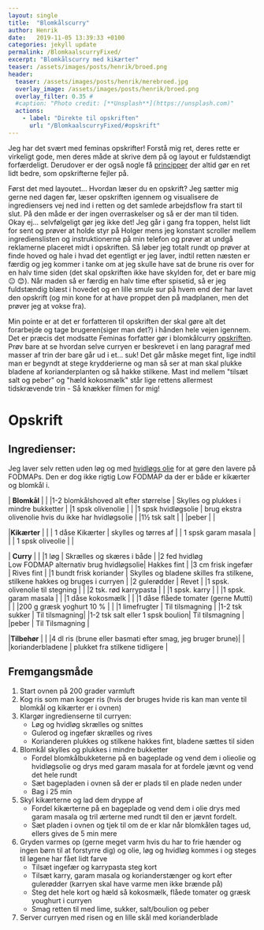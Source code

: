```yaml
---
layout: single
title:  "Blomkålscurry"
author: Henrik
date:   2019-11-05 13:39:33 +0100
categories: jekyll update
permalink: /BlomkaalscurryFixed/
excerpt: "Blomkålscurry med kikærter"
teaser: /assets/images/posts/henrik/broed.png
header:
  teaser: /assets/images/posts/henrik/merebroed.jpg
  overlay_image: /assets/images/posts/henrik/broed.png
  overlay_filter: 0.35 # 
  #caption: "Photo credit: [**Unsplash**](https://unsplash.com)"
  actions:
    - label: "Direkte til opskriften"
      url: "/BlomkaalscurryFixed/#opskrift"
---
```



Jeg har det svært med feminas opskrifter! Forstå mig ret, deres rette er virkeligt gode, men deres måde at skrive dem på og layout er fuldstændigt forfærdeligt. Derudover er der også nogle få [principper][principper] der altid gør en ret lidt bedre, som opskrifterne fejler på.

Først det med layoutet... 
Hvordan læser du en opskrift? Jeg sætter mig gerne ned dagen før, læser opskriften igennem og visualisere de ingrediensers vej ned ind i retten og det samlede arbejdsflow fra start til slut. På den måde er der ingen overraskelser og så er der man til tiden. Okay ej... selvfølgeligt gør jeg ikke det! Jeg går i gang fra toppen, helst lidt for sent og prøver at holde styr på Holger mens jeg konstant scroller mellem ingredienslisten og instruktionerne på min telefon og prøver at undgå reklamerne placeret midt i opskriften. Så løber jeg totalt rundt op prøver at finde hoved og hale i hvad det egentligt er jeg laver, indtil retten næsten er færdig og jeg kommer i tanke om at jeg skulle have sat de brune ris over for en halv time siden (det skal opskriften ikke have skylden for, det er bare mig :neutral_face: :blush:). Når maden så er færdig en halv time efter spisetid, så er jeg fuldstændig blæst i hovedet og en lille smule sur på hvem end der har lavet den opskrift (og min kone for at have proppet den på madplanen, men det prøver jeg at vokse fra).

Min pointe er at det er forfatteren til opskriften der skal gøre alt det forarbejde og tage brugeren(siger man det?) i hånden hele vejen igennem. Det er præcis det modsatte Feminas forfatter gør i blomkålcurry [opskriften][opskrift]. Prøv bare at se hvordan selve curryen er beskrevet i en lang paragraf med masser af trin der bare går ud i et... suk! 
Det går måske meget fint, lige indtil man er begyndt at stege krydderierne og man så ser at man skal plukke bladene af korianderplanten og så hakke stilkene. Mast ind mellem "tilsæt salt og peber" og "hæld kokosmælk" står lige rettens allermest tidskrævende trin - Så knækker filmen for mig! 

# Opskrift

## Ingredienser: 
Jeg laver selv retten uden løg og med [hvidløgs olie][garlicoil] for at gøre den lavere på FODMAPs. Den er dog ikke rigtig Low FODMAP da der er både er kikærter og blomkål i.

| **Blomkål** | |
|1-2 blomkålshoved alt efter størrelse | Skylles og plukkes i mindre bukketter   | 
|1 spsk olivenolie |  | 
|1 spsk hvidløgsolie | brug ekstra olivenolie hvis du ikke har hvidløgsolie | 
|1½  tsk salt |  |
|peber |  |

|**Kikærter** |  |
| 1 dåse Kikærter | skylles og tørres af |
| 1 spsk garam masala | |
| 1 spsk oliveolie | |

| **Curry** | |
|1 løg   | Skrælles og skæres i både   |
|2 fed hvidløg  <br>
Low FODMAP alternativ brug hvidløgsolie| Hakkes fint  |
|3 cm frisk ingefær  |  Rives fint  |
|1 bundt frisk koriander  | Skylles og bladene skilles fra stilkene, stilkene hakkes og bruges i curryen   |
|2 gulerødder | Revet |
|1 spsk. olivenolie til stegning  |    |
|2 tsk. rød karrypasta  |    |
|1 spsk. karry  |    |
|1 spsk. garam masala  |    |
|1 dåse kokosmælk  |    |
|1 dåse flåede tomater (gerne Mutti) |    |
|200 g græsk yoghurt 10 %  |    |
|1 limefrugter  |  Til tilsmagning  |
|1-2 tsk sukker | Til tilsmagning|
|1-2 tsk salt eller 1 spsk boulion| Til tilsmagning | 
|peber | Til Tilsmagning |


|**Tilbehør** |  |
|4 dl ris (brune eller basmati efter smag, jeg bruger brune)| |
|korianderbladene | plukket fra stilkene tidligere |


## Fremgangsmåde
1. Start ovnen på 200 grader varmluft
2. Kog ris som man koger ris (hvis der bruges hvide ris kan man vente til blomkål og kikærter er i ovnen)
3. Klargør ingredienserne til curryen:
    - Løg og hvidløg skrælles og snittes
    - Gulerod og ingefær skrælles og rives
    - Korianderen plukkes og stilkene hakkes fint, bladene sættes til siden
4. Blomkål skylles og plukkes i mindre bukketter
    - Fordel blomkålbukketerne på en bageplade og vend dem i olieolie og hvidløgsolie og drys med garam masala for at fordele jævnt og vend det hele rundt
    - Sæt bagepladen i ovnen så der er plads til en plade neden under
    - Bag i 25 min
5.  Skyl kikærterne og lad dem dryppe af
    - Fordel kikærterne på en bageplade og vend dem i olie drys med garam masala og tril ærterne med rundt til den er jævnt fordelt.
    - Sæt pladen i ovnen og tjek til om de er klar når blomkålen tages ud, ellers gives de 5 min mere
6. Gryden varmes op (gerne meget varm hvis du har to frie hænder og ingen børn til at forstyrre dig) og olie, løg og hvidløg kommes i og steges til løgene har fået lidt farve
    - Tilsæt ingefær og karrypasta steg kort
    - Tilsæt karry, garam masala og korianderstænger og kort efter gulerødder (karryen skal have varme men ikke brænde på)
    - Steg det hele kort og hæld så kokosmælk, flåede tomater og græsk youghurt i curryen
    - Smag retten til med lime, sukker, salt/boulion og peber
7. Server curryen med risen og en lille skål med korianderblade





[Cleaned]: /BlomkaalscurryFixed-blog/
[opskrift]: https://www.femina.dk/mad/hovedretter/blomkaalskarry-med-sproede-kikaerter
[principper]:   /principper/
[garlicoil]: /low-foodmap-hvidloegsolie/